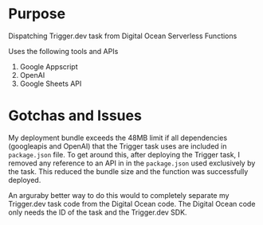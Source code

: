 # Purpose

Dispatching Trigger.dev task from Digital Ocean Serverless Functions


Uses the following tools and APIs

1. Google Appscript
2. OpenAI
3. Google Sheets API

# Gotchas and Issues
My deployment bundle exceeds the 48MB limit if all dependencies (googleapis and OpenAI) that the Trigger task uses are included in `package.json` file.
To get around this, after deploying the Trigger task, I removed any reference to an API in in the `package.json` used exclusively by the task.  This reduced
the bundle size and the function was successfully deployed.

An arguraby better way to do this would to completely separate my Trigger.dev task code from the Digital Ocean code.  The Digital Ocean code only needs the ID of 
the task and the Trigger.dev SDK.  
